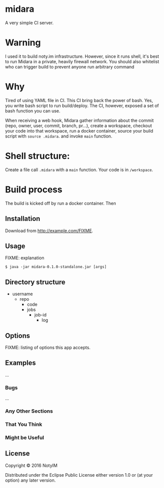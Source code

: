 # midara

A very simple CI server.

# Warning

I used it to build noty.im infrastructure. However, since it runs shell, it's
best to run Midara in a private, heavily firewall network. You
should also whitelist who can trigger build to prevent anyone run
arbitrary command

# Why

Tired of using YAML file in CI. This CI bring back the power of bash. Yes, you
write bash script to run build/deploy. The CI, however, exposed a set of bash
function you can use.

When receiving a web hook, Midara gather information about the commit (repo,
owner, user, commit, branch, pr...), create a workspace, checkout your code
into that workspace, run a docker container, source your build script with `source .midara`. and invoke `main` function.


# Shell structure:

Create a file call `.midara` with a `main` function. Your code is in
`/workspace`.

# Build process

The build is kicked off by run a docker container. Then

## Installation

Download from http://example.com/FIXME.

## Usage

FIXME: explanation

    $ java -jar midara-0.1.0-standalone.jar [args]

## Directory structure

- username
    * repo
      * code
      * jobs
        * job-id
          - log


## Options

FIXME: listing of options this app accepts.

## Examples

...

### Bugs

...

### Any Other Sections
### That You Think
### Might be Useful

## License

Copyright © 2016 NotyIM

Distributed under the Eclipse Public License either version 1.0 or (at
your option) any later version.
